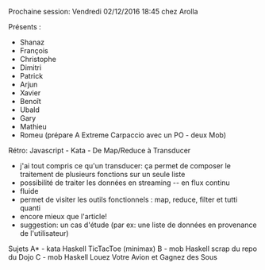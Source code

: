 Prochaine session: Vendredi 02/12/2016 18:45 
chez Arolla

Présents :
- Shanaz
- François
- Christophe
- Dimitri
- Patrick
- Arjun
- Xavier
- Benoît
- Ubald
- Gary
- Mathieu
- Romeu (prépare A Extreme Carpaccio avec un PO - deux Mob)

Rétro: Javascript - Kata - De Map/Reduce à Transducer
- j'ai tout compris ce qu'un transducer: ça permet de composer le traitement de plusieurs fonctions sur un seule liste
- possibilité de traiter les données en streaming -- en flux continu
- fluide
- permet de visiter les outils fonctionnels : map, reduce, filter et tutti quanti
- encore mieux que l'article!
- suggestion: un cas d'étude (par ex: une liste de données en provenance de l'utilisateur)


Sujets
A* - kata Haskell TicTacToe (minimax)
B - mob Haskell scrap du repo du Dojo
C - mob Haskell Louez Votre Avion et Gagnez des Sous



